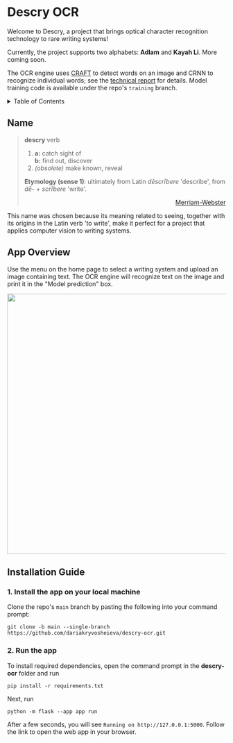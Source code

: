 # Descry OCR

Welcome to Descry, a project that brings optical character recognition technology to rare writing systems!

Currently, the project supports two alphabets: **Adlam** and **Kayah Li**. More coming soon.

The OCR engine uses <a href="https://github.com/clovaai/CRAFT-pytorch">CRAFT</a> to detect words on an image and CRNN to recognize individual words; see the <a href="dariakryvosheieva.github.io/pdfs/descry-project-report.pdf">technical report</a> for details. Model training code is available under the repo's `training` branch.

<!-- TABLE OF CONTENTS -->
<details>
  <summary>Table of Contents</summary>
  <ol>
    <li><a href="#name">Name</a></li>
    <li><a href="#app-overview">App Overview</a></li>
    <li><a href="#installation-guide">Installation Guide</a></li>
  </ol>
</details>

## Name

> **descry** verb
>
> 1. **a:** catch sight of <br>
>    **b:** find out, discover
> 2. *(obsolete)* make known, reveal
>
> **Etymology (sense 1)**: ultimately from Latin *dēscrībere* 'describe', from *dē-* + *scrībere* 'write'.
> <div align="right"> <a href="https://www.merriam-webster.com/dictionary/descry">Merriam-Webster</a> </div>

This name was chosen because its meaning related to seeing, together with its origins in the Latin verb 'to write', make it perfect for a project that applies computer vision to writing systems.

## App Overview

Use the menu on the home page to select a writing system and upload an image containing text. The OCR engine will recognize text on the image and print it in the "Model prediction" box.

<p align="center">
  <kbd><img src="../assets/app_demo.png" width="600px"></kbd>
</p>

## Installation Guide

### 1. Install the app on your local machine

Clone the repo's `main` branch by pasting the following into your command prompt:
```shell
git clone -b main --single-branch https://github.com/dariakryvosheieva/descry-ocr.git
```

### 2. Run the app

To install required dependencies, open the command prompt in the **descry-ocr** folder and run
```shell
pip install -r requirements.txt
```
Next, run
```shell
python -m flask --app app run
```
After a few seconds, you will see `Running on http://127.0.0.1:5000`. Follow the link to open the web app in your browser.
